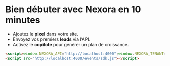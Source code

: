 # Bien débuter avec Nexora en 10 minutes

- Ajoutez le **pixel** dans votre site.
- Envoyez vos premiers **leads** via l’API.
- Activez le **copilote** pour générer un plan de croissance.

```html
<script>window.NEXORA_API="http://localhost:4000";window.NEXORA_TENANT="default"</script>
<script src="http://localhost:4000/events/sdk.js"></script>
